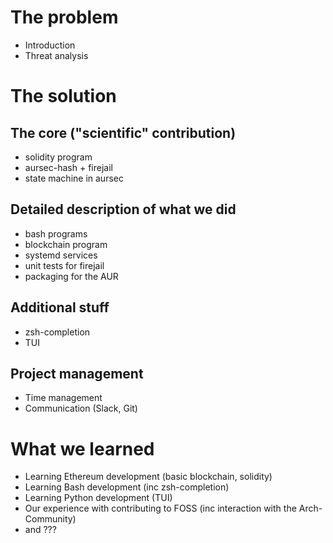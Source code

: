 # The problem
- Introduction 
- Threat analysis

# The solution

## The core ("scientific" contribution)
- solidity program
- aursec-hash + firejail
- state machine in aursec

## Detailed description of what we did
- bash programs
- blockchain program
- systemd services
- unit tests for firejail
- packaging for the AUR

## Additional stuff
- zsh-completion
- TUI

## Project management
- Time management
- Communication (Slack, Git)

# What we learned
- Learning Ethereum development (basic blockchain, solidity)
- Learning Bash development (inc zsh-completion)
- Learning Python development (TUI)
- Our experience with contributing to FOSS (inc interaction with the Arch-Community)
- and ???
